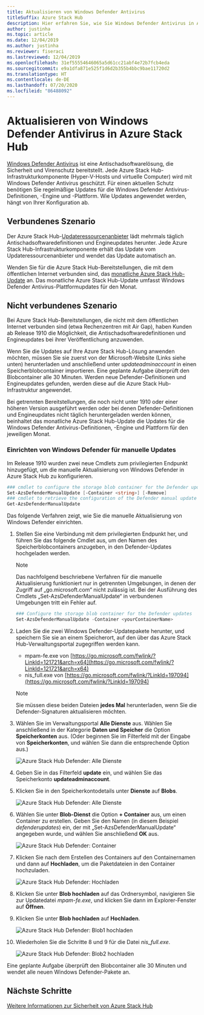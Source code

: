 ```yaml
---
title: Aktualisieren von Windows Defender Antivirus
titleSuffix: Azure Stack Hub
description: Hier erfahren Sie, wie Sie Windows Defender Antivirus in Azure Stack Hub aktualisieren.
author: justinha
ms.topic: article
ms.date: 12/04/2019
ms.author: justinha
ms.reviewer: fiseraci
ms.lastreviewed: 12/04/2019
ms.openlocfilehash: 31ef55554646065a5d61cc21abf4e72b7fcb4eda
ms.sourcegitcommit: e9a1dfa871e525f1d6d2b355b4bbc9bae11720d2
ms.translationtype: HT
ms.contentlocale: de-DE
ms.lasthandoff: 07/20/2020
ms.locfileid: "86488092"
---
```

# <a name="update-windows-defender-antivirus-on-azure-stack-hub"></a>Aktualisieren von Windows Defender Antivirus in Azure Stack Hub

[Windows Defender Antivirus](/windows/security/threat-protection/windows-defender-antivirus/windows-defender-antivirus-in-windows-10) ist eine Antischadsoftwarelösung, die Sicherheit und Virenschutz bereitstellt. Jede Azure Stack Hub-Infrastrukturkomponente (Hyper-V-Hosts und virtuelle Computer) wird mit Windows Defender Antivirus geschützt. Für einen aktuellen Schutz benötigen Sie regelmäßige Updates für die Windows Defender Antivirus-Definitionen, -Engine und -Plattform. Wie Updates angewendet werden, hängt von Ihrer Konfiguration ab.

## <a name="connected-scenario"></a>Verbundenes Szenario

Der Azure Stack Hub-[Updateressourcenanbieter](azure-stack-updates.md#the-update-resource-provider) lädt mehrmals täglich Antischadsoftwaredefinitionen und Engineupdates herunter. Jede Azure Stack Hub-Infrastrukturkomponente erhält das Update vom Updateressourcenanbieter und wendet das Update automatisch an.

Wenden Sie für die Azure Stack Hub-Bereitstellungen, die mit dem öffentlichen Internet verbunden sind, das [monatliche Azure Stack Hub-Update](azure-stack-apply-updates.md) an. Das monatliche Azure Stack Hub-Update umfasst Windows Defender Antivirus-Plattformupdates für den Monat.

## <a name="disconnected-scenario"></a>Nicht verbundenes Szenario

Bei Azure Stack Hub-Bereitstellungen, die nicht mit dem öffentlichen Internet verbunden sind (etwa Rechenzentren mit Air Gap), haben Kunden ab Release 1910 die Möglichkeit, die Antischadsoftwaredefinitionen und Engineupdates bei ihrer Veröffentlichung anzuwenden. 

Wenn Sie die Updates auf Ihre Azure Stack Hub-Lösung anwenden möchten, müssen Sie sie zuerst von der Microsoft-Website (Links siehe unten) herunterladen und anschließend unter *updateadminaccount* in einen Speicherblobcontainer importieren. Eine geplante Aufgabe überprüft den Blobcontainer alle 30 Minuten. Werden neue Defender-Definitionen und Engineupdates gefunden, werden diese auf die Azure Stack Hub-Infrastruktur angewendet. 

Bei getrennten Bereitstellungen, die noch nicht unter 1910 oder einer höheren Version ausgeführt werden oder bei denen Defender-Definitionen und Engineupdates nicht täglich heruntergeladen werden können, beinhaltet das monatliche Azure Stack Hub-Update die Updates für die Windows Defender Antivirus-Definitionen, -Engine und Plattform für den jeweiligen Monat. 


### <a name="set-up-windows-defender-for-manual-updates"></a>Einrichten von Windows Defender für manuelle Updates 

Im Release 1910 wurden zwei neue Cmdlets zum privilegierten Endpunkt hinzugefügt, um die manuelle Aktualisierung von Windows Defender in Azure Stack Hub zu konfigurieren. 

```powershell 
### cmdlet to configure the storage blob container for the Defender updates 
Set-AzsDefenderManualUpdate [-Container <string>] [-Remove]  
### cmdlet to retrieve the configuration of the Defender manual update settings 
Get-AzsDefenderManualUpdate  
``` 

Das folgende Verfahren zeigt, wie Sie die manuelle Aktualisierung von Windows Defender einrichten. 

1. Stellen Sie eine Verbindung mit dem privilegierten Endpunkt her, und führen Sie das folgende Cmdlet aus, um den Namen des Speicherblobcontainers anzugeben, in den Defender-Updates hochgeladen werden. 

   > [!NOTE] 
   > Das nachfolgend beschriebene Verfahren für die manuelle Aktualisierung funktioniert nur in getrennten Umgebungen, in denen der Zugriff auf „go.microsoft.com“ nicht zulässig ist. Bei der Ausführung des Cmdlets „Set-AzsDefenderManualUpdate“ in verbundenen Umgebungen tritt ein Fehler auf. 

   ```powershell 
   ### Configure the storage blob container for the Defender updates 
   Set-AzsDefenderManualUpdate -Container <yourContainerName>
   ``` 

2. Laden Sie die zwei Windows Defender-Updatepakete herunter, und speichern Sie sie an einem Speicherort, auf den über das Azure Stack Hub-Verwaltungsportal zugegriffen werden kann.  

   * mpam-fe.exe von [https://go.microsoft.com/fwlink/?LinkId=121721&arch=x64](https://go.microsoft.com/fwlink/?LinkId=121721&arch=x64) 
   * nis_full.exe von [https://go.microsoft.com/fwlink/?LinkId=197094](https://go.microsoft.com/fwlink/?LinkId=197094) 

   > [!NOTE] 
   > Sie müssen diese beiden Dateien **jedes Mal** herunterladen, wenn Sie die Defender-Signaturen aktualisieren möchten. 

3. Wählen Sie im Verwaltungsportal **Alle Dienste** aus. Wählen Sie anschließend in der Kategorie **Daten und Speicher** die Option **Speicherkonten** aus. (Oder beginnen Sie im Filterfeld mit der Eingabe von **Speicherkonten**, und wählen Sie dann die entsprechende Option aus.) 

   ![Azure Stack Hub Defender: Alle Dienste](./media/azure-stack-security-av/image1.png)  

4. Geben Sie in das Filterfeld **update** ein, und wählen Sie das Speicherkonto **updateadminaccount**. 

5. Klicken Sie in den Speicherkontodetails unter **Dienste** auf **Blobs**. 

   ![Azure Stack Hub Defender: Alle Dienste](./media/azure-stack-security-av/image2.png) 

6. Wählen Sie unter **Blob-Dienst** die Option **+ Container** aus, um einen Container zu erstellen. Geben Sie den Namen (in diesem Beispiel *defenderupdates*) ein, der mit „Set-AzsDefenderManualUpdate“ angegeben wurde, und wählen Sie anschließend **OK** aus. 

   ![Azure Stack Hub Defender: Container](./media/azure-stack-security-av/image3.png) 

7. Klicken Sie nach dem Erstellen des Containers auf den Containernamen und dann auf **Hochladen**, um die Paketdateien in den Container hochzuladen. 

   ![Azure Stack Hub Defender: Hochladen](./media/azure-stack-security-av/image4.png) 

8. Klicken Sie unter **Blob hochladen** auf das Ordnersymbol, navigieren Sie zur Updatedatei *mpam-fe.exe*, und klicken Sie dann im Explorer-Fenster auf **Öffnen**. 

9. Klicken Sie unter **Blob hochladen** auf **Hochladen**. 

   ![Azure Stack Hub Defender: Blob1 hochladen](./media/azure-stack-security-av/image5.png) 

1. Wiederholen Sie die Schritte 8 und 9 für die Datei *nis_full.exe*. 

   ![Azure Stack Hub Defender: Blob2 hochladen](./media/azure-stack-security-av/image6.png)

Eine geplante Aufgabe überprüft den Blobcontainer alle 30 Minuten und wendet alle neuen Windows Defender-Pakete an.  

## <a name="next-steps"></a>Nächste Schritte

[Weitere Informationen zur Sicherheit von Azure Stack Hub](azure-stack-security-foundations.md)
